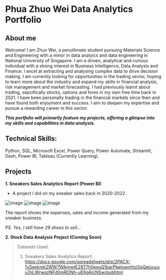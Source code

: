 # Phua Zhuo Wei Data Analytics Portfolio

## About me
Welcome! I am Zhuo Wei, a penultimate student pursuing Materials Science and Engineering with a minor in data analyics and data engineering in National University of Singapore. I am a driven, analytical and curious individual with a strong interest in Business Intelligence, Data Analysis and Finance. I excel at extracting and analysing complex data to drive decision making. I am currently looking for opportunities in the trading sector, hoping to learn more about the industry and expand my skills in financial analysis, risk management and market forecasting. I had previously learnt about trading, sepcifically stocks, options and forex in my own free time back in 2021. I have been personally trading in the financial markets since then and have found both enjoyment and success. I aim to deepen my expertise and pursue a rewarding career in this sector. 

***This portfolio will primarily feature my projects, offering a glimpse into my skills and capabilities in data analysis.***

## Technical Skills:
Python, SQL, Microsoft Excel, Power Query, Power Automate, Streamlit, Dash, Power BI, Tableau (Currently Learning).

## Projects
**1. Sneakers Sales Analytics Report (Power BI)**
- A project I did on my sneaker sales back in 2020-2022.
  
![image](https://github.com/p-zhuo-wei/p-zhuo-wei.github.io/assets/137416262/859e173e-95cf-4078-8932-4d9393f8dc33)
![image](https://github.com/p-zhuo-wei/p-zhuo-wei.github.io/assets/137416262/78aa15d2-b747-45fb-90ac-a97eba718058)
![image](https://github.com/p-zhuo-wei/p-zhuo-wei.github.io/assets/137416262/7cea4393-a272-4a21-a7d1-b11548abd561)

The report shows the expenses, sales and income generated from my sneaker business.

_PS. Yes, I still have 29 shoes to sell..._

**2. Stock Data Analysis Project (Coming Soon)** 


>Datasets Used:
>1. Sneakers Sales Analytics Report: https://docs.google.com/spreadsheets/d/e/2PACX-1vSeekmk2WW7WAmwtE2977h0esoQ1barPketownHzGisQejuuuyu7nLWrwqzNFd0mRONh-uE6gAlcNSw/pubhtml
